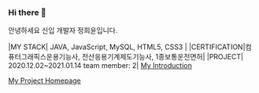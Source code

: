 ### Hi there 👋

안녕하세요 신입 개발자 정희윤입니다.
 
|MY STACK| JAVA, JavaScript, MySQL, HTML5, CSS3 |
|CERTIFICATION|컴퓨터그래픽스운용기능사, 전산응용기계제도기능사, 1종보통운전면허|
|PROJECT| 2020.12.02~2021.01.14
          team member: 2|
[My Introduction](http://heeyun9418.github.io)

[My Project Homepage](http://embed.swq.co.kr/eLINK/)
<!--
**heeyun9418/heeyun9418** is a ✨ _special_ ✨ repository because its `README.md` (this file) appears on your GitHub profile.

Here are some ideas to get you started:

- 🔭 I’m currently working on ...
- 🌱 I’m currently learning ...
- 👯 I’m looking to collaborate on ...
- 🤔 I’m looking for help with ...
- 💬 Ask me about ...
- 📫 How to reach me: ...
- 😄 Pronouns: ...
- ⚡ Fun fact: ...
-->

